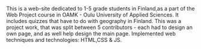 This is a web-site dedicated to 1-5 grade students in Finland,as a part of the Web Project course in OAMK - Oulu University of Applied Sciences. It includes quizzes that have to do with geography in Finland. This was a project work, that was split between 5 contributors - each had to design an own page, and as well help design the main page. Implemented web techniques and technologies: HTML,CSS & JS.
